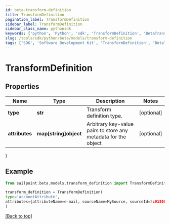 ```yaml
---
id: beta-transform-definition
title: TransformDefinition
pagination_label: TransformDefinition
sidebar_label: TransformDefinition
sidebar_class_name: pythonsdk
keywords: ['python', 'Python', 'sdk', 'TransformDefinition', 'BetaTransformDefinition'] 
slug: /tools/sdk/python/beta/models/transform-definition
tags: ['SDK', 'Software Development Kit', 'TransformDefinition', 'BetaTransformDefinition']
---
```


# TransformDefinition


## Properties

Name | Type | Description | Notes
------------ | ------------- | ------------- | -------------
**type** | **str** | Transform definition type. | [optional] 
**attributes** | **map[string]object** | Arbitrary key-value pairs to store any metadata for the object | [optional] 
}

## Example

```python
from sailpoint.beta.models.transform_definition import TransformDefinition

transform_definition = TransformDefinition(
type='accountAttribute',
attributes={attributeName=e-mail, sourceName=MySource, sourceId=2c9180877a826e68017a8c0b03da1a53}
)

```
[[Back to top]](#) 

